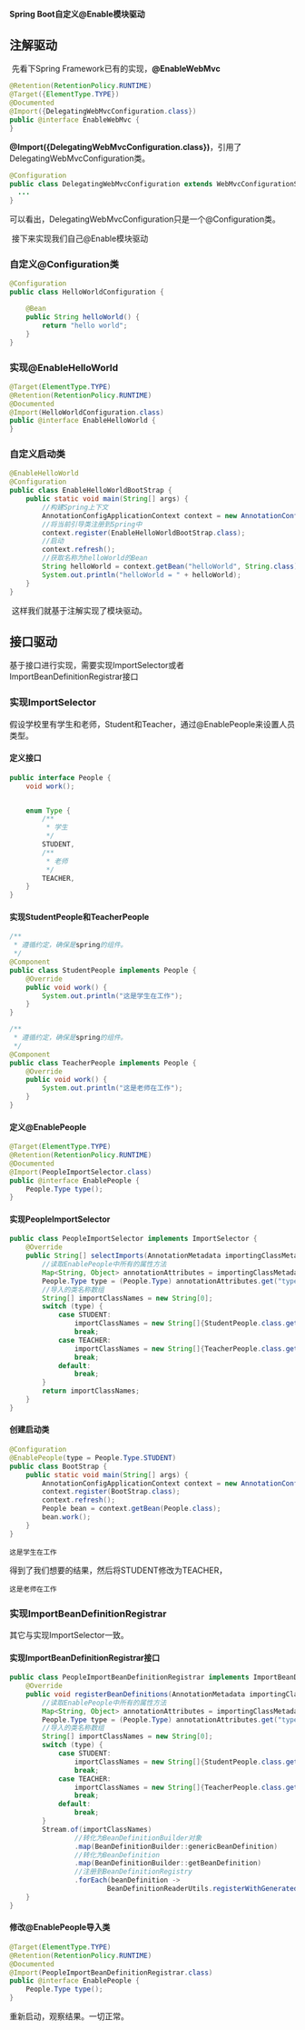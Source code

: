 #### Spring Boot自定义@Enable模块驱动

## 注解驱动

​	先看下Spring Framework已有的实现，**@EnableWebMvc**

```java
@Retention(RetentionPolicy.RUNTIME)
@Target({ElementType.TYPE})
@Documented
@Import({DelegatingWebMvcConfiguration.class})
public @interface EnableWebMvc {
}
```

​	**@Import({DelegatingWebMvcConfiguration.class})**，引用了DelegatingWebMvcConfiguration类。

```java
@Configuration
public class DelegatingWebMvcConfiguration extends WebMvcConfigurationSupport {
  ...
}
```

​	可以看出，DelegatingWebMvcConfiguration只是一个@Configuration类。

​	接下来实现我们自己@Enable模块驱动

### 自定义@Configuration类

```java
@Configuration
public class HelloWorldConfiguration {

    @Bean
    public String helloWorld() {
        return "hello world";
    }
}
```

### 实现@EnableHelloWorld

```java
@Target(ElementType.TYPE)
@Retention(RetentionPolicy.RUNTIME)
@Documented
@Import(HelloWorldConfiguration.class)
public @interface EnableHelloWorld {
}
```

### 自定义启动类

```java
@EnableHelloWorld
@Configuration
public class EnableHelloWorldBootStrap {
    public static void main(String[] args) {
      	//构建Spring上下文
        AnnotationConfigApplicationContext context = new AnnotationConfigApplicationContext();
      	//将当前引导类注册到Spring中
        context.register(EnableHelloWorldBootStrap.class);
      	//启动
        context.refresh();
      	//获取名称为helloWorld的Bean
        String helloWorld = context.getBean("helloWorld", String.class);
        System.out.println("helloWorld = " + helloWorld);
    }
}
```

​	这样我们就基于注解实现了模块驱动。

## 接口驱动

基于接口进行实现，需要实现ImportSelector或者ImportBeanDefinitionRegistrar接口

### 实现ImportSelector

​	假设学校里有学生和老师，Student和Teacher，通过@EnablePeople来设置人员类型。

#### 定义接口

```java
public interface People {
    void work();


    enum Type {
        /**
         * 学生
         */
        STUDENT,
        /**
         * 老师
         */
        TEACHER,
    }
}
```

#### 实现StudentPeople和TeacherPeople

```java
/**
 * 遵循约定，确保是spring的组件。
 */
@Component
public class StudentPeople implements People {
    @Override
    public void work() {
        System.out.println("这是学生在工作");
    }
}
```

```java
/**
 * 遵循约定，确保是spring的组件。
 */
@Component
public class TeacherPeople implements People {
    @Override
    public void work() {
        System.out.println("这是老师在工作");
    }
}
```

#### 定义@EnablePeople

```java
@Target(ElementType.TYPE)
@Retention(RetentionPolicy.RUNTIME)
@Documented
@Import(PeopleImportSelector.class)
public @interface EnablePeople {
    People.Type type();
}
```

#### 实现PeopleImportSelector

```java
public class PeopleImportSelector implements ImportSelector {
    @Override
    public String[] selectImports(AnnotationMetadata importingClassMetadata) {
        //读取EnablePeople中所有的属性方法
        Map<String, Object> annotationAttributes = importingClassMetadata.getAnnotationAttributes(EnablePeople.class.getName());
        People.Type type = (People.Type) annotationAttributes.get("type");
        //导入的类名称数组
        String[] importClassNames = new String[0];
        switch (type) {
            case STUDENT:
                importClassNames = new String[]{StudentPeople.class.getName()};
                break;
            case TEACHER:
                importClassNames = new String[]{TeacherPeople.class.getName()};
                break;
            default:
                break;
        }
        return importClassNames;
    }
}
```

#### 创建启动类

```java
@Configuration
@EnablePeople(type = People.Type.STUDENT)
public class BootStrap {
    public static void main(String[] args) {
        AnnotationConfigApplicationContext context = new AnnotationConfigApplicationContext();
        context.register(BootStrap.class);
        context.refresh();
        People bean = context.getBean(People.class);
        bean.work();
    }
}
```

```
这是学生在工作
```

得到了我们想要的结果，然后将STUDENT修改为TEACHER，

```
这是老师在工作
```

### 实现ImportBeanDefinitionRegistrar

其它与实现ImportSelector一致。

#### 实现ImportBeanDefinitionRegistrar接口

```java
public class PeopleImportBeanDefinitionRegistrar implements ImportBeanDefinitionRegistrar {
    @Override
    public void registerBeanDefinitions(AnnotationMetadata importingClassMetadata, BeanDefinitionRegistry registry) {
        //读取EnablePeople中所有的属性方法
        Map<String, Object> annotationAttributes = importingClassMetadata.getAnnotationAttributes(EnablePeople.class.getName());
        People.Type type = (People.Type) annotationAttributes.get("type");
        //导入的类名称数组
        String[] importClassNames = new String[0];
        switch (type) {
            case STUDENT:
                importClassNames = new String[]{StudentPeople.class.getName()};
                break;
            case TEACHER:
                importClassNames = new String[]{TeacherPeople.class.getName()};
                break;
            default:
                break;
        }
        Stream.of(importClassNames)
                //转化为BeanDefinitionBuilder对象
                .map(BeanDefinitionBuilder::genericBeanDefinition)
                //转化为BeanDefinition
                .map(BeanDefinitionBuilder::getBeanDefinition)
                //注册到BeanDefinitionRegistry
                .forEach(beanDefinition ->
                        BeanDefinitionReaderUtils.registerWithGeneratedName(beanDefinition, registry));
    }
}
```

#### 修改@EnablePeople导入类

```java
@Target(ElementType.TYPE)
@Retention(RetentionPolicy.RUNTIME)
@Documented
@Import(PeopleImportBeanDefinitionRegistrar.class)
public @interface EnablePeople {
    People.Type type();
}
```

重新启动，观察结果。一切正常。
